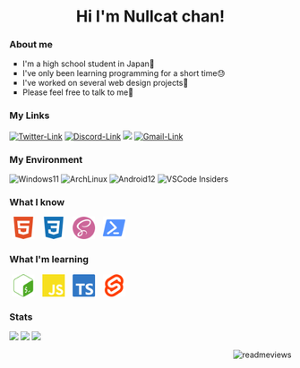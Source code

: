 <h1 align='center'>Hi I'm Nullcat chan!</h1>

### About me
<ul>
  <li type='square'>I'm a high school student in Japan🏫
  <li type='square'>I've only been learning programming for a short time😓
  <li type='square'>I've worked on several web design projects🎨
  <li type='square'>Please feel free to talk to me🥰
</ul>

### My Links
<a href='https://twitter.com/nullnyat' target='_blank' rel='noopener'>
  <img src='https://img.shields.io/badge/twitter-%231DA1F2.svg?&style=for-the-badge&logo=twitter&logoColor=white' alt='Twitter-Link'></a>
<a href='https://discord.com/users/839568515848470538' target='_blank' rel='noopener'>
  <img src='https://img.shields.io/badge/discord-%236C54E8.svg?&style=for-the-badge&logo=discord&logoColor=white' alt='Discord-Link'></a>
<a href='https://t.me/nullnyat'>
  <img src='https://img.shields.io/badge/Telegram-%232ca5e0.svg?&style=for-the-badge&logo=Telegram'></a>
<a href='mailto://nullnyat@gmail.com'>
  <img src='https://img.shields.io/badge/Gmail-%23de5548.svg?&style=for-the-badge&logo=gmail&logoColor=white' alt='Gmail-Link'></a>

### My Environment
<p align='left'>
  <img src='https://img.shields.io/badge/OS-Windows11-007ef9?style=for-the-badge&logo=microsoft' alt='Windows11'>
  <img src='https://img.shields.io/badge/OS-Arch%20Linux-blue?style=for-the-badge&logo=archlinux' alt='ArchLinux'>
  <img src='https://img.shields.io/badge/OS-Android12-green?style=for-the-badge&logo=android' alt='Android12'>
  <img src='https://img.shields.io/badge/IDE-VSCode%20Insiders-44b26f?style=for-the-badge&logo=visualstudiocode&logoColor=44b26f' alt='VSCode Insiders'>
  
### What I know
<p align='left'>
  <img src='./images/html.svg' width='40' height='40' hspace='5' alt='html'>
  <img src='./images/css.svg' width='40' height='40' hspace='5' alt='css'>
  <img src='./images/sass.svg' width='40' height='40' hspace='5' alt='sass'>
  <img src='./images/powershell.svg' width='40' height='40' hspace='5' alt='powershell'>

### What I'm learning
<p align='left'>
  <img src='./images/gnubash.svg' width='40' height='40' hspace='5' alt='bash'>
  <img src='./images/javascript.svg' width='40' height='40' hspace='5' alt='javascript'>
  <img src='./images/typescript.svg' width='40' height='40' hspace='5' alt='typescript'>
  <img src='./images/svelte.svg' width='40' height='40' hspace='5' alt='svelte'>

### Stats
<p align='left'>
  <img src='https://github-readme-stats.vercel.app/api?username=nullnyat&theme=github_dark&show_icons=true&hide_border=true'>
  <img src='https://github-readme-stats.vercel.app/api/top-langs/?username=nullnyat&theme=github_dark&layout=compact&hide_border=true'>
  <img src='https://github-readme-stats.vercel.app/api/wakatime?username=nullnyat&theme=github_dark&hide_border=true'>

<p align='right'>
  <img src='https://count.getloli.com/get/@:nullcat-github' width='250' alt='readmeviews'>
